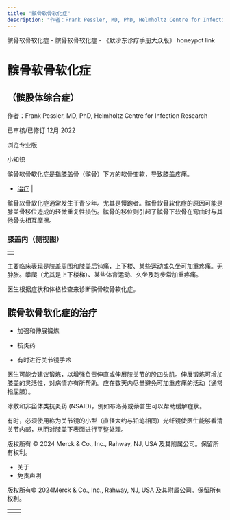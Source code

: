 ```yaml
---
title: "髌骨软骨软化症"
description: "作者：Frank Pessler, MD, PhD, Helmholtz Centre for Infection Research"
---
```


﻿髌骨软骨软化症 \- 髌骨软骨软化症 \- 《默沙东诊疗手册大众版》 honeypot link

# 髌骨软骨软化症

## （髌股体综合症）

作者：Frank Pessler, MD, PhD, Helmholtz Centre for Infection Research

已审核/已修订 12月 2022

浏览专业版

小知识

髌骨软骨软化症是指膝盖骨（髌骨）下方的软骨变软，导致膝盖疼痛。

- [治疗](#治疗_v50222107_zh) \|

髌骨软骨软化症通常发生于青少年。尤其是慢跑者。髌骨软骨软化症的原因可能是膝盖骨移位造成的轻微重复性损伤。髌骨的移位则引起了髌骨下软骨在弯曲时与其他骨头相互摩擦。

### 膝盖内（侧视图）

|     |
| --- |
|  |

主要临床表现是膝盖周围和膝盖后钝痛，上下楼、某些运动或久坐可加重疼痛。无肿胀。攀爬（尤其是上下楼梯）、某些体育运动、久坐及跑步常加重疼痛。

医生根据症状和体格检查来诊断髌骨软骨软化症。

## 髌骨软骨软化症的治疗

- 加强和伸展锻炼

- 抗炎药

- 有时进行关节镜手术


医生可能会建议锻炼，以增强负责伸直或伸展膝关节的股四头肌。伸展锻炼可增加膝盖的灵活性，对病情亦有所帮助。应在数天内尽量避免可加重疼痛的活动（通常指屈膝）。

冰敷和非甾体类抗炎药 (NSAID)，例如布洛芬或萘普生可以帮助缓解症状。

有时，必须使用称为关节镜的小型（直径大约与铅笔相同）光纤镜使医生能够看清关节内部，从而对膝盖下表面进行平整处理。



版权所有 © 2024
Merck & Co., Inc., Rahway, NJ, USA 及其附属公司。保留所有权利。

- 关于
- 免责声明

版权所有© 2024Merck & Co., Inc., Rahway, NJ, USA 及其附属公司。保留所有权利。

|     |     |
| --- | --- |
|  |  |